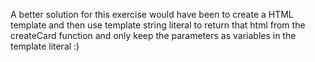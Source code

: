 A better solution for this exercise would have been to create a  HTML template and then use template string literal to return that html from the createCard function and only keep the parameters as variables in the template literal :)